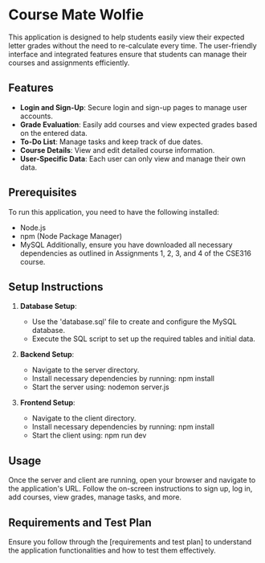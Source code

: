 # Course Mate Wolfie

This application is designed to help students easily view their expected letter grades without the need to re-calculate every time. The user-friendly interface and integrated features ensure that students can manage their courses and assignments efficiently.

## Features

- **Login and Sign-Up**: Secure login and sign-up pages to manage user accounts.
- **Grade Evaluation**: Easily add courses and view expected grades based on the entered data.
- **To-Do List**: Manage tasks and keep track of due dates.
- **Course Details**: View and edit detailed course information.
- **User-Specific Data**: Each user can only view and manage their own data.

## Prerequisites

To run this application, you need to have the following installed:

- Node.js
- npm (Node Package Manager)
- MySQL
  Additionally, ensure you have downloaded all necessary dependencies as outlined in Assignments 1, 2, 3, and 4 of the CSE316 course.

## Setup Instructions

1. **Database Setup**:

   - Use the 'database.sql' file to create and configure the MySQL database.
   - Execute the SQL script to set up the required tables and initial data.

2. **Backend Setup**:

   - Navigate to the server directory.
   - Install necessary dependencies by running:
     npm install
   - Start the server using:
     nodemon server.js

3. **Frontend Setup**:
   - Navigate to the client directory.
   - Install necessary dependencies by running:
     npm install
   - Start the client using:
     npm run dev

## Usage

Once the server and client are running, open your browser and navigate to the application's URL. Follow the on-screen instructions to sign up, log in, add courses, view grades, manage tasks, and more.

## Requirements and Test Plan

Ensure you follow through the [requirements and test plan] to understand the application functionalities and how to test them effectively.
